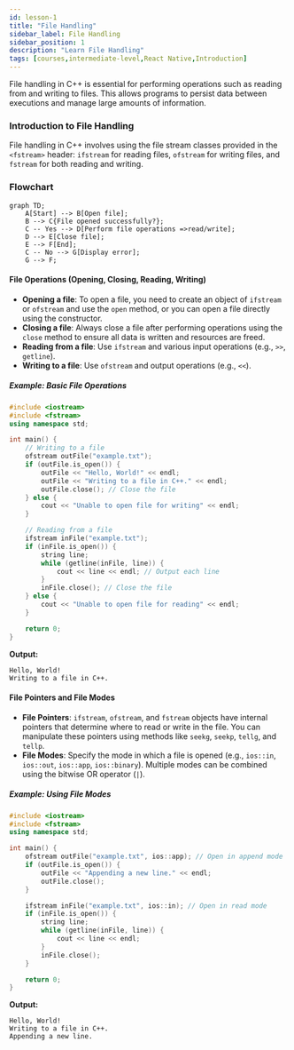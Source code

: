 ```yaml
---
id: lesson-1
title: "File Handling"
sidebar_label: File Handling
sidebar_position: 1
description: "Learn File Handling"
tags: [courses,intermediate-level,React Native,Introduction]
--- 
```

     

File handling in C++ is essential for performing operations such as reading from and writing to files. This allows programs to persist data between executions and manage large amounts of information.

### Introduction to File Handling

File handling in C++ involves using the file stream classes provided in the `<fstream>` header: `ifstream` for reading files, `ofstream` for writing files, and `fstream` for both reading and writing.


### Flowchart 

```mermaid
graph TD;
    A[Start] --> B[Open file];
    B --> C{File opened successfully?};
    C -- Yes --> D[Perform file operations =>read/write];
    D --> E[Close file];
    E --> F[End];
    C -- No --> G[Display error];
    G --> F;
```

#### File Operations (Opening, Closing, Reading, Writing)

- **Opening a file**: To open a file, you need to create an object of `ifstream` or `ofstream` and use the `open` method, or you can open a file directly using the constructor.
- **Closing a file**: Always close a file after performing operations using the `close` method to ensure all data is written and resources are freed.
- **Reading from a file**: Use `ifstream` and various input operations (e.g., `>>`, `getline`).
- **Writing to a file**: Use `ofstream` and output operations (e.g., `<<`).

##### Example: Basic File Operations
```cpp
#include <iostream>
#include <fstream>
using namespace std;

int main() {
    // Writing to a file
    ofstream outFile("example.txt");
    if (outFile.is_open()) {
        outFile << "Hello, World!" << endl;
        outFile << "Writing to a file in C++." << endl;
        outFile.close(); // Close the file
    } else {
        cout << "Unable to open file for writing" << endl;
    }

    // Reading from a file
    ifstream inFile("example.txt");
    if (inFile.is_open()) {
        string line;
        while (getline(inFile, line)) {
            cout << line << endl; // Output each line
        }
        inFile.close(); // Close the file
    } else {
        cout << "Unable to open file for reading" << endl;
    }

    return 0;
}
```

**Output:**
```
Hello, World!
Writing to a file in C++.
```

#### File Pointers and File Modes

- **File Pointers**: `ifstream`, `ofstream`, and `fstream` objects have internal pointers that determine where to read or write in the file. You can manipulate these pointers using methods like `seekg`, `seekp`, `tellg`, and `tellp`.
- **File Modes**: Specify the mode in which a file is opened (e.g., `ios::in`, `ios::out`, `ios::app`, `ios::binary`). Multiple modes can be combined using the bitwise OR operator (`|`).

##### Example: Using File Modes
```cpp
#include <iostream>
#include <fstream>
using namespace std;

int main() {
    ofstream outFile("example.txt", ios::app); // Open in append mode
    if (outFile.is_open()) {
        outFile << "Appending a new line." << endl;
        outFile.close();
    }

    ifstream inFile("example.txt", ios::in); // Open in read mode
    if (inFile.is_open()) {
        string line;
        while (getline(inFile, line)) {
            cout << line << endl;
        }
        inFile.close();
    }

    return 0;
}
```

**Output:**
```
Hello, World!
Writing to a file in C++.
Appending a new line.
```
